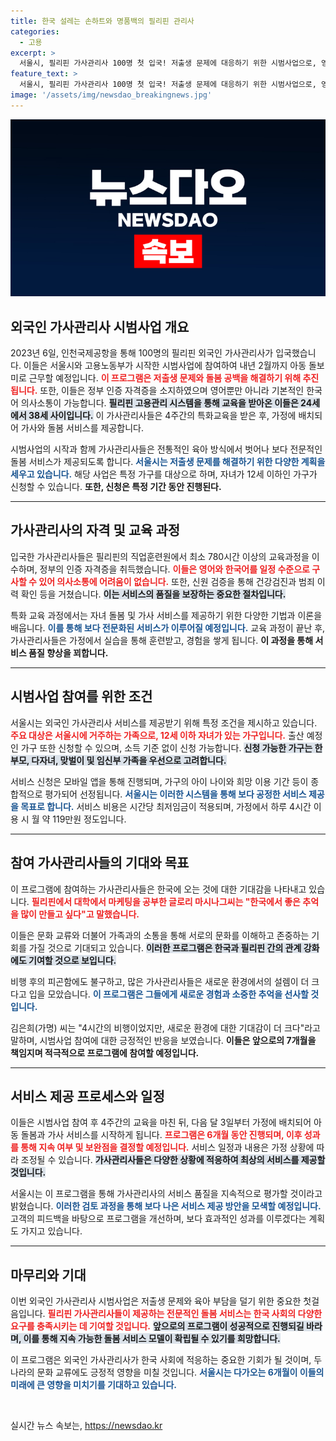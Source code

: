 ```yaml
---
title: 한국 설레는 손하트와 명품백의 필리핀 관리사
categories:
  - 고용
excerpt: >
  서울시, 필리핀 가사관리사 100명 첫 입국! 저출생 문제에 대응하기 위한 시범사업으로, 영어 유창하며 한국어 소통 가능. 내년 2월까지 아동 돌봄 서비스 제공 예정.
feature_text: >
  서울시, 필리핀 가사관리사 100명 첫 입국! 저출생 문제에 대응하기 위한 시범사업으로, 영어 유창하며 한국어 소통 가능. 내년 2월까지 아동 돌봄 서비스 제공 예정.
image: '/assets/img/newsdao_breakingnews.jpg'
---
```


<p><img src="/assets/img/newsdao_breakingnews.jpg" alt="bookingtag 속보" /></p>

<h2 data-ke-size="size26">외국인 가사관리사 시범사업 개요</h2>

<p data-ke-size="size16"> 2023년 6일, 인천국제공항을 통해 100명의 필리핀 외국인 가사관리사가 입국했습니다. 이들은 서울시와 고용노동부가 시작한 시범사업에 참여하여 내년 2월까지 아동 돌보미로 근무할 예정입니다. <b><span style="color: #ee2323;">이 프로그램은 저출생 문제와 돌봄 공백을 해결하기 위해 추진됩니다.</span></b> 또한, 이들은 정부 인증 자격증을 소지하였으며 영어뿐만 아니라 기본적인 한국어 의사소통이 가능합니다. <b><span style="background-color: #21538527;">필리핀 고용관리 시스템을 통해 교육을 받아온 이들은 24세에서 38세 사이입니다.</span></b> 이 가사관리사들은 4주간의 특화교육을 받은 후, 가정에 배치되어 가사와 돌봄 서비스를 제공합니다.</p>

<p data-ke-size="size16"> 시범사업의 시작과 함께 가사관리사들은 전통적인 육아 방식에서 벗어나 보다 전문적인 돌봄 서비스가 제공되도록 합니다. <b><span style="color: #1a5490;">서울시는 저출생 문제를 해결하기 위한 다양한 계획을 세우고 있습니다.</span></b> 해당 사업은 특정 가구를 대상으로 하며, 자녀가 12세 이하인 가구가 신청할 수 있습니다. <b>또한, 신청은 특정 기간 동안 진행된다.</b></p>

<hr>

<h2 data-ke-size="size26">가사관리사의 자격 및 교육 과정</h2>

<p data-ke-size="size16">입국한 가사관리사들은 필리핀의 직업훈련원에서 최소 780시간 이상의 교육과정을 이수하며, 정부의 인증 자격증을 취득했습니다. <b><span style="color: #ee2323;">이들은 영어와 한국어를 일정 수준으로 구사할 수 있어 의사소통에 어려움이 없습니다.</span></b> 또한, 신원 검증을 통해 건강검진과 범죄 이력 확인 등을 거쳤습니다. <b><span style="background-color: #21538527;">이는 서비스의 품질을 보장하는 중요한 절차입니다.</span></b></p> 

<p data-ke-size="size16">특화 교육 과정에서는 자녀 돌봄 및 가사 서비스를 제공하기 위한 다양한 기법과 이론을 배웁니다. <b><span style="color: #1a5490;">이를 통해 보다 전문화된 서비스가 이루어질 예정입니다.</span></b> 교육 과정이 끝난 후, 가사관리사들은 가정에서 실습을 통해 훈련받고, 경험을 쌓게 됩니다. <b>이 과정을 통해 서비스 품질 향상을 꾀합니다.</b></p>

<hr>

<h2 data-ke-size="size26">시범사업 참여를 위한 조건</h2>

<p data-ke-size="size16">서울시는 외국인 가사관리사 서비스를 제공받기 위해 특정 조건을 제시하고 있습니다. <b><span style="color: #ee2323;">주요 대상은 서울시에 거주하는 가족으로, 12세 이하 자녀가 있는 가구입니다.</span></b> 출산 예정인 가구 또한 신청할 수 있으며, 소득 기준 없이 신청 가능합니다. <b><span style="background-color: #21538527;">신청 가능한 가구는 한부모, 다자녀, 맞벌이 및 임신부 가족을 우선으로 고려합니다.</span></b></p>

<p data-ke-size="size16">서비스 신청은 모바일 앱을 통해 진행되며, 가구의 아이 나이와 희망 이용 기간 등이 종합적으로 평가되어 선정됩니다. <b><span style="color: #1a5490;">서울시는 이러한 시스템을 통해 보다 공정한 서비스 제공을 목표로 합니다.</span></b> 서비스 비용은 시간당 최저임금이 적용되며, 가정에서 하루 4시간 이용 시 월 약 119만원 정도입니다.</p>

<hr>

<h2 data-ke-size="size26">참여 가사관리사들의 기대와 목표</h2>

<p data-ke-size="size16">이 프로그램에 참여하는 가사관리사들은 한국에 오는 것에 대한 기대감을 나타내고 있습니다. <b><span style="color: #ee2323;">필리핀에서 대학에서 마케팅을 공부한 글로리 마시나그씨는 "한국에서 좋은 추억을 많이 만들고 싶다"고 말했습니다.</span></b></p>

<p data-ke-size="size16">이들은 문화 교류와 더불어 가족과의 소통을 통해 서로의 문화를 이해하고 존중하는 기회를 가질 것으로 기대되고 있습니다. <b><span style="background-color: #21538527;">이러한 프로그램은 한국과 필리핀 간의 관계 강화에도 기여할 것으로 보입니다.</span></b></p>

<p data-ke-size="size16">비행 후의 피곤함에도 불구하고, 많은 가사관리사들은 새로운 환경에서의 설렘이 더 크다고 입을 모았습니다. <b><span style="color: #1a5490;">이 프로그램은 그들에게 새로운 경험과 소중한 추억을 선사할 것입니다.</span></b></p>

<p data-ke-size="size16">김은희(가명) 씨는 "4시간의 비행이었지만, 새로운 환경에 대한 기대감이 더 크다"라고 말하며, 시범사업 참여에 대한 긍정적인 반응을 보였습니다. <b>이들은 앞으로의 7개월을 책임지며 적극적으로 프로그램에 참여할 예정입니다.</b></p>

<hr>

<h2 data-ke-size="size26">서비스 제공 프로세스와 일정</h2>

<p data-ke-size="size16">이들은 시범사업 참여 후 4주간의 교육을 마친 뒤, 다음 달 3일부터 가정에 배치되어 아동 돌봄과 가사 서비스를 시작하게 됩니다. <b><span style="color: #ee2323;">프로그램은 6개월 동안 진행되며, 이후 성과를 통해 지속 여부 및 보완점을 결정할 예정입니다.</span></b> 서비스 일정과 내용은 가정 상황에 따라 조정될 수 있습니다. <b><span style="background-color: #21538527;">가사관리사들은 다양한 상황에 적응하여 최상의 서비스를 제공할 것입니다.</span></b></p>

<p data-ke-size="size16">서울시는 이 프로그램을 통해 가사관리사의 서비스 품질을 지속적으로 평가할 것이라고 밝혔습니다. <b><span style="color: #1a5490;">이러한 검토 과정을 통해 보다 나은 서비스 제공 방안을 모색할 예정입니다.</span></b> 고객의 피드백을 바탕으로 프로그램을 개선하며, 보다 효과적인 성과를 이루겠다는 계획도 가지고 있습니다.</p>

<hr>

<h2 data-ke-size="size26">마무리와 기대</h2>

<p data-ke-size="size16">이번 외국인 가사관리사 시범사업은 저출생 문제와 육아 부담을 덜기 위한 중요한 첫걸음입니다. <b><span style="color: #ee2323;">필리핀 가사관리사들이 제공하는 전문적인 돌봄 서비스는 한국 사회의 다양한 요구를 충족시키는 데 기여할 것입니다.</span></b> <b><span style="background-color: #21538527;">앞으로의 프로그램이 성공적으로 진행되길 바라며, 이를 통해 지속 가능한 돌봄 서비스 모델이 확립될 수 있기를 희망합니다.</span></b></p>

<p data-ke-size="size16">이 프로그램은 외국인 가사관리사가 한국 사회에 적응하는 중요한 기회가 될 것이며, 두 나라의 문화 교류에도 긍정적 영향을 미칠 것입니다. <b><span style="color: #1a5490;">서울시는 다가오는 6개월이 이들의 미래에 큰 영향을 미치기를 기대하고 있습니다.</span></b></p> 

<p data-ke-size="size16">&nbsp;</p>
실시간 뉴스 속보는, <a href="https://newsdao.kr" rel="dofollow">https://newsdao.kr</a>


